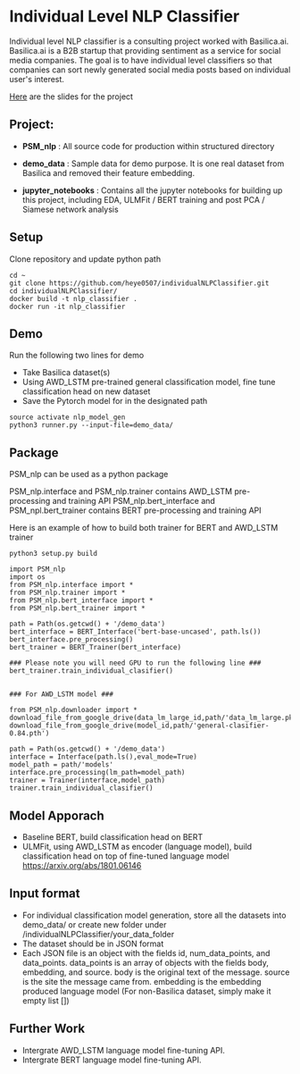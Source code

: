 # Individual Level NLP Classifier
Individual level NLP classifier is a consulting project worked with Basilica.ai. Basilica.ai is a B2B startup that providing sentiment as a service for social media companies. The goal is to have individual level classifiers so that companies can sort newly generated social media posts based on individual user's interest.

[Here](https://docs.google.com/presentation/d/1sYz4yeRL0rFM4c1ScgJoM6id3RIu6Fh1wfRQ1_rghFA/edit#slide=id.p) are the slides for the project


## Project:

- **PSM_nlp** : All source code for production within structured directory

- **demo_data** :  Sample data for demo purpose. It is one real dataset from Basilica and removed their feature embedding.

- **jupyter_notebooks** : Contains all the jupyter notebooks for building up this project, including EDA, ULMFit / BERT training and post PCA / Siamese network analysis

## Setup
Clone repository and update python path
```
cd ~
git clone https://github.com/heye0507/individualNLPClassifier.git
cd individualNLPClassifier/
docker build -t nlp_classifier .
docker run -it nlp_classifier
```


## Demo
Run the following two lines for demo

- Take Basilica dataset(s)
- Using AWD_LSTM pre-trained general classification model, fine tune classification head on new dataset
- Save the Pytorch model for in the designated path
```
source activate nlp_model_gen
python3 runner.py --input-file=demo_data/
```
## Package

PSM_nlp can be used as a python package

PSM_nlp.interface and PSM_nlp.trainer contains AWD_LSTM pre-processing and training API
PSM_nlp.bert_interface and PSM_npl.bert_trainer contains BERT pre-processing and training API

Here is an example of how to build both trainer for BERT and AWD_LSTM trainer

```
python3 setup.py build

import PSM_nlp
import os
from PSM_nlp.interface import *
from PSM_nlp.trainer import *
from PSM_nlp.bert_interface import *
from PSM_nlp.bert_trainer import *

path = Path(os.getcwd() + '/demo_data')
bert_interface = BERT_Interface('bert-base-uncased', path.ls())
bert_interface.pre_processing()
bert_trainer = BERT_Trainer(bert_interface)

### Please note you will need GPU to run the following line ###
bert_trainer.train_individual_clasifier()


### For AWD_LSTM model ###

from PSM_nlp.downloader import *
download_file_from_google_drive(data_lm_large_id,path/'data_lm_large.pkl')
download_file_from_google_drive(model_id,path/'general-clasifier-0.84.pth')

path = Path(os.getcwd() + '/demo_data')
interface = Interface(path.ls(),eval_mode=True)
model_path = path/'models'
interface.pre_processing(lm_path=model_path) 
trainer = Trainer(interface,model_path)
trainer.train_individual_clasifier()
```


## Model Apporach 
- Baseline BERT, build classification head on BERT
- ULMFit, using AWD_LSTM as encoder (language model), build classification head on top of fine-tuned language model https://arxiv.org/abs/1801.06146

## Input format
- For individual classification model generation, store all the datasets into demo_data/ or create new folder under /individualNLPClassifier/your_data_folder
- The dataset should be in JSON format
- Each JSON file is an object with the fields id, num_data_points, and data_points. data_points is an array of objects with the fields body, embedding, and source. body is the original text of the message. source is the site the message came from. embedding is the embedding produced language model (For non-Basilica dataset, simply make it empty list [])

## Further Work
- Intergrate AWD_LSTM language model fine-tuning API. 
- Intergrate BERT language model fine-tuning API.


